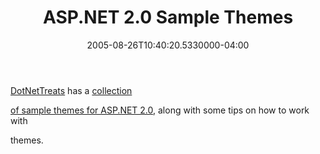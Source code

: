 ﻿---
title: ASP.NET 2.0 Sample Themes
date: "2005-08-26T10:40:20.5330000-04:00"
description: >-
featuredImage: /img/default-post-image.jpg
---

[DotNetTreats](http://www.dotnettreats.com/) has a [collection](http://http//www.dotnettreats.com/samplethemes/Default.aspx)

[of sample themes for ASP.NET 2.0](http://http//www.dotnettreats.com/samplethemes/Default.aspx), along with some tips on how to work with

themes.


